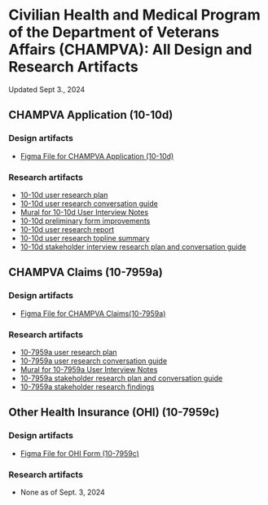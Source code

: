 # Civilian Health and Medical Program of the Department of Veterans Affairs (CHAMPVA): All Design and Research Artifacts
Updated Sept 3., 2024

## CHAMPVA Application (10-10d)

### Design artifacts
- [Figma File for CHAMPVA Application (10-10d)](https://www.figma.com/design/UmAtr3ULQEInMXfNFwP0g0/Application-for-CHAMPVA?m=auto&t=nXLAbnSNfkJ5y14k-6)
### Research artifacts
- [10-10d user research plan](https://github.com/department-of-veterans-affairs/va.gov-team/blob/master/products/health-care/champva/1010D/research/users/Usability-Accessibility%20Test%20(April)/Research%20Plan.md)
- [10-10d user research conversation guide](https://github.com/department-of-veterans-affairs/va.gov-team/blob/master/products/health-care/champva/1010D/research/users/Usability-Accessibility%20Test%20(April)/Conversation%20Guide.md)
- [Mural for 10-10d User Interview Notes](https://app.mural.co/t/departmentofveteransaffairs9999/m/departmentofveteransaffairs9999/1712766096062/a4141cf44d7867853fb69698ea6003aa2216d5d4)
- [10-10d preliminary form improvements](https://github.com/department-of-veterans-affairs/va.gov-team/blob/master/products/health-care/champva/1010D/research/users/Usability-Accessibility%20Test%20(April)/preliminary-form-improvements.md)
- [10-10d user research report](https://github.com/department-of-veterans-affairs/va.gov-team/blob/master/products/health-care/champva/1010D/research/users/Usability-Accessibility%20Test%20(April)/1010d-research-report.md)
- [10-10d user research topline summary](https://github.com/department-of-veterans-affairs/va.gov-team/blob/master/products/health-care/champva/1010D/research/users/Usability-Accessibility%20Test%20(April)/10-10d-topline-summary.md)
- [10-10d stakeholder interview research plan and conversation guide](https://github.com/department-of-veterans-affairs/va.gov-team/blob/master/products/health-care/champva/1010D/research/stakeholders/stakeholder_interview_methodology.md)

## CHAMPVA Claims (10-7959a)
### Design artifacts
- [Figma File for CHAMPVA Claims(10-7959a)](https://www.figma.com/design/Tfhq5h2LwXEeEEtFBAAFOv/CHAMPVA-Claims-(10-7959a)?m=auto&t=nXLAbnSNfkJ5y14k-6)
  
### Research artifacts
- [10-7959a user research plan](https://github.com/department-of-veterans-affairs/va.gov-team/blob/master/products/health-care/champva/10-7959a/user-research/Research-Plan-for-Integrated-Veteran-Care-(IVC)-Team%2C-Form-10-7959a%2C-August-1st.md)
- [10-7959a user research conversation guide](https://github.com/department-of-veterans-affairs/va.gov-team/blob/master/products/health-care/champva/10-7959a/user-research/Conversation-Guide-for-Integrated-Veteran-Care-(IVC)-Team%2C-Form-10-7959a%2C-August-1st.md)
- [Mural for 10-7959a User Interview Notes](https://app.mural.co/t/departmentofveteransaffairs9999/m/departmentofveteransaffairs9999/1724429351481/1c421fa57889726df80b9bae0311733c27f705af?sender=uef36611991f345316f538329)
- [10-7959a stakeholder research plan and conversation guide](https://github.com/department-of-veterans-affairs/va.gov-team/blob/master/products/health-care/champva/10-7959a/research/stakeholders/stakeholder-research-plan-and-conversasion-guide.md)
- [10-7959a stakeholder research findings](https://github.com/department-of-veterans-affairs/va.gov-team/blob/master/products/health-care/champva/10-7959a/research/stakeholders/CHAMPVA-Claims-(10-7959a)-Stakeholder-Research-Findings.md)


## Other Health Insurance (OHI) (10-7959c)
### Design artifacts
- [Figma File for OHI Form (10-7959c)](https://www.figma.com/design/sSPoS7R9HE6ZlxRESRy2ms/Other-Health-Insurance-Certification-(10-7959c)-Form?m=auto&t=nXLAbnSNfkJ5y14k-6)
### Research artifacts
- None as of Sept. 3, 2024
